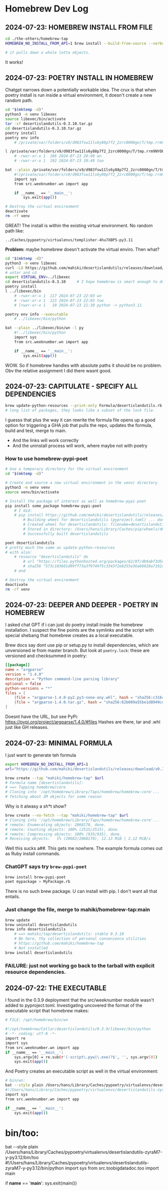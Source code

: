 # Homebrew Dev Log

## 2024-07-23: HOMEBREW INSTALL FROM FILE
```sh
cd ./the-others/homebrew-tap
HOMEBREW_NO_INSTALL_FROM_API=1 brew install --build-from-source --verbose Formula/desertislandutils.rb

# it pulls down a whole lotta objects.
```
It works!

## 2024-07-23: POETRY INSTALL IN HOMEBREW
Chatgpt narrows down a potentially workable idea.
The crux is that when poetry install is run inside a virtual environment, it doesn't create a new random path.

```sh
cd "$(mktemp -d)"
python3 -m venv libexec
source libexec/bin/activate
tar -xf desertislandutils-0.3.10.tar.gz
cd desertislandutils-0.3.10.tar.gz
poetry install
poetry env info
    # /private/var/folders/x9/d983fsw11ls6y88p7f2_2zrc0000gn/T/tmp.rrm9NYOBXR/libexec

l /private/var/folders/x9/d983fsw11ls6y88p7f2_2zrc0000gn/T/tmp.rrm9NYOBXR/libexec/bin/
    # -rwxr-xr-x 1  186 2024-07-23 20:49 wn
    # -rwxr-xr-x 1  192 2024-07-23 20:49 too

bat --plain /private/var/folders/x9/d983fsw11ls6y88p7f2_2zrc0000gn/T/tmp.rrm9NYOBXR/libexec/bin/wn
    #!/private/var/folders/x9/d983fsw11ls6y88p7f2_2zrc0000gn/T/tmp.rrm9NYOBXR/libexec/bin/python
    import sys
    from src.weeknumber.wn import app

    if __name__ == '__main__':
        sys.exit(app())

# Destroy the virtual environment
deactivate
rm -rf venv
```
GREAT! The install is within the existing virtual environment. No random path like:

    ../Caches/pypoetry/virtualenvs/templisher-4hu7XBP5-py3.11

**Problem:** maybe homebrew doesn't activate the virtual enviro. Then what?

```sh
cd "$(mktemp -d)"
python3 -m venv libexec
curl -LO https://github.com/mahiki/desertislandutils/releases/download/v0.3.10/desertislandutils-0.3.10.tar.gz
# untar and cd
export VIRTUAL_ENV=../libexec
cd desertislandutils-0.3.10     # I hope homebrew is smart enough to do this
poetry install
l ../libexec/bin
    # -rwxr-xr-x 1  117 2024-07-23 22:03 wn
    # -rwxr-xr-x 1  123 2024-07-23 22:03 too
    # lrwxr-xr-x 1   10 2024-07-23 21:30 python -> python3.11

poetry env info --executable
    # ../libexec/bin/python

bat --plain ../libexec/bin/wn -l py
    #!../libexec/bin/python
    import sys
    from src.weeknumber.wn import app

    if __name__ == '__main__':
        sys.exit(app())
```
WOW. So if homebrew handles with absolute paths it should be no problem.
Obv the relative assignment I did there wasnt good.


## 2024-07-23: CAPITULATE - SPECIFY ALL DEPENDENCIES
```sh
brew update-python-resources --print-only Formula/desertislandutils.rb
# long list of packages, they looks like a subset of the lock file.
```

I guesss that plus the way it can rewrite the formula file opens up a good option 
for triggering a GHA job that pulls the repo, updates the formula, build and test, merge to main.

* And the links will work correctly
* And the uninstall process will work, where maybe not with poetry

### How to use homebrew-pypi-poet
```sh
# Use a temporary directory for the virtual environment
cd "$(mktemp -d)"

# Create and source a new virtual environment in the venv/ directory
python3 -m venv venv
source venv/bin/activate

# Install the package of interest as well as homebrew-pypi-poet
pip install some_package homebrew-pypi-poet
    # I did:
    # pip install https://github.com/mahiki/desertislandutils/releases/download/v0.3.10/desertislandutils-0.3.10.tar.gz  homebrew-pypi-poet
        # Building wheel for desertislandutils (pyproject.toml) ... done
        # Created wheel for desertislandutils: filename=desertislandutils-0.3.10-py3-none-any.whl size=5531 sha256=ee2a20015a6329e3a298ffd7a562e519161599331c0424c99c4c77afa3af68c3
        # Stored in directory: /Users/hans/Library/Caches/pip/wheels/d0/56/ee/2b008b2c75cf901cf5894ae81a4fee4f7b105cf658cd653555
        # Successfully built desertislandutils

poet desertislandutils
# pretty much the same as update-python-resources
# with also:
    # resource "desertislandutils" do
        # url "https://files.pythonhosted.org/packages/62/0f/db9abf3d5d7513b50f618d634cf666278cd6deb0e73f5880bfcc838b5c59/desertislandutils-0.1.0.tar.gz"
        # sha256 "573c103661d99ff73a3f9749f5c3343f2e8255e36a66928a7192aaabecd056ef"
    # end

# Destroy the virtual environment
deactivate
rm -rf venv
```

## 2024-07-23: DEEPER AND DEEPER - POETRY IN HOMEBREW
I asked chat GPT if i can just do poetry install inside the homebrew installation. I suspect the fine points are the symlinks and the script with special shebang that homebrew creates as a local executable.

Brew docs say dont use pip or setup.py to install dependencies, which are unversioned ie from master branch.
But look at `poetry.lock`: these are versioned and checksummed in poetry:

```toml
[[package]]
name = "argparse"
version = "1.4.0"
description = "Python command-line parsing library"
optional = false
python-versions = "*"
files = [
    {file = "argparse-1.4.0-py2.py3-none-any.whl", hash = "sha256:c31647edb69fd3d465a847ea3157d37bed1f95f19760b11a47aa91c04b666314"},
    {file = "argparse-1.4.0.tar.gz", hash = "sha256:62b089a55be1d8949cd2bc7e0df0bddb9e028faefc8c32038cc84862aefdd6e4"},
]
```
Doesnt have the URL, but see PyPi: https://pypi.org/project/argparse/1.4.0/#files
Hashes are there, tar and .whl just like GH releases.

## 2024-07-23: MINIMAL FORMULA
I just want to generate teh formula

```sh
export HOMEBREW_NO_INSTALL_FROM_API=1
url="https://github.com/mahiki/desertislandutils/releases/download/v0.3.10/desertislandutils-0.3.10.tar.gz"

brew create --tap "mahiki/homebrew-tap" $url
# Formula name [desertislandutils]:
# ==> Tapping homebrew/core
# Cloning into '/opt/homebrew/Library/Taps/homebrew/homebrew-core'...
# fetching about 2M objects for some reason
```

Why is it alwasy a sh*t show?

```sh
brew create --no-fetch --tap "mahiki/homebrew-tap" $url
# Cloning into '/opt/homebrew/Library/Taps/homebrew/homebrew-core'...
# remote: Enumerating objects: 2068170, done.
# remote: Counting objects: 100% (2515/2515), done.
# remote: Compressing objects: 100% (935/935), done.
# Receiving objects:   1% (20682/2068170), 12.13 MiB | 2.12 MiB/s
```
Well this sucks a##.
This gets me nowhere. The example formula comes out as Ruby install commands.

### ChatGPT says try `brew-pypi-poet`
```sh
brew install brew-pypi-poet
poet mypackage > MyPackage.rb
```
There is no such brew package. U can install with pip. I don't want all that entails.

### Just change the file, merge to mahiki/homebrew-tap:main
```sh
brew update
brew uninstall desertislandutils
brew info desertislandutils
    # ==> mahiki/tap/desertislandutils: stable 0.3.10
    # Be here, thy collection of personal convenience utilities
    # https://github.com/mahiki/homebrew-tap
    # Not installed
brew install desertislandutils
```

### FAILURE: just not working go back to the tarball with explicit resource dependencies.

## 2024-07-22: THE EXECUTABLE
I found in the 0.3.9 deployment that the src/weeknumber module wasn't added to pyproject.toml.
Investigating uncovered the format of the executable script that homebrew makes:

```sh
# FILE: /opt/homebrew/bin/wn

#!/opt/homebrew/Cellar/desertislandutils/0.3.9/libexec/bin/python
# -*- coding: utf-8 -*-
import re
import sys
from src.weeknumber.wn import app
if __name__ == '__main__':
    sys.argv[0] = re.sub(r'(-script\.pyw|\.exe)?$', '', sys.argv[0])
    sys.exit(app())
```

And Poetry creates an executable script as well in the virtual environment:

```sh
# bin/wn:
bat --style plain /Users/hans/Library/Caches/pypoetry/virtualenvs/desertislandutils-zyraM7-y-py3.12/bin/wn
#!/Users/hans/Library/Caches/pypoetry/virtualenvs/desertislandutils-zyraM7-y-py3.12/bin/python
import sys
from src.weeknumber.wn import app

if __name__ == '__main__':
    sys.exit(app())
```

# bin/too:
bat --style plain /Users/hans/Library/Caches/pypoetry/virtualenvs/desertislandutils-zyraM7-y-py3.12/bin/too
#!/Users/hans/Library/Caches/pypoetry/virtualenvs/desertislandutils-zyraM7-y-py3.12/bin/python
import sys
from src.toobigdatadoc.too import main

if __name__ == '__main__':
    sys.exit(main())
```